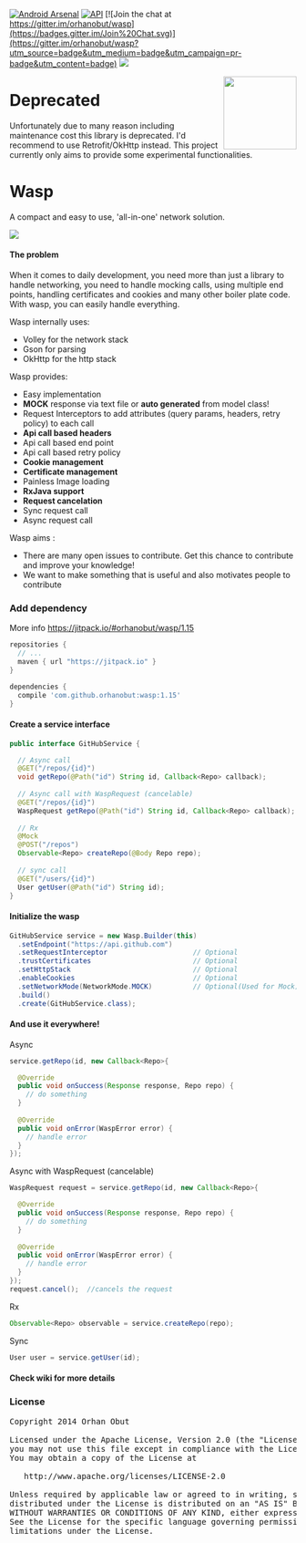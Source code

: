 [![Android Arsenal](https://img.shields.io/badge/Android%20Arsenal-Wasp-brightgreen.svg?style=flat)](https://android-arsenal.com/details/1/1412)    [![API](https://img.shields.io/badge/API-10%2B-brightgreen.svg?style=flat)](https://android-arsenal.com/api?level=10) [![Join the chat at https://gitter.im/orhanobut/wasp](https://badges.gitter.im/Join%20Chat.svg)](https://gitter.im/orhanobut/wasp?utm_source=badge&utm_medium=badge&utm_campaign=pr-badge&utm_content=badge) [![](https://img.shields.io/badge/AndroidWeekly-%23143-blue.svg)](http://androidweekly.net/issues/issue-143)

<img align='right' src='https://github.com/orhanobut/wasp/blob/master/images/logo_wasp.png' width='128' height='128'/>

# Deprecated
Unfortunately due to many reason including maintenance cost this library is deprecated. I'd recommend to use Retrofit/OkHttp instead. This project currently only aims to provide some experimental functionalities.

# Wasp
A compact and easy to use, 'all-in-one' network solution. 

<img src='https://github.com/orhanobut/wasp/blob/master/images/wasp-diagram.png'/>

#### The problem
When it comes to daily development, you need more than just a library to handle networking, you need to handle mocking calls, using multiple end points, handling certificates and cookies and many other boiler plate code. With wasp, you can easily handle everything.

Wasp internally uses:
- Volley for the network stack
- Gson for parsing
- OkHttp for the http stack

Wasp provides:
- Easy implementation
- **MOCK** response via text file or **auto generated** from model class!
- Request Interceptors to add attributes (query params, headers, retry policy) to each call
- **Api call based headers**
- Api call based end point
- Api call based retry policy
- **Cookie management**
- **Certificate management**
- Painless Image loading
- **RxJava support**
- **Request cancelation**
- Sync request call
- Async request call

Wasp aims :
- There are many open issues to contribute. Get this chance to contribute and improve your knowledge!
- We want to make something that is useful and also motivates people to contribute

### Add dependency
More info https://jitpack.io/#orhanobut/wasp/1.15
```groovy
repositories {
  // ...
  maven { url "https://jitpack.io" }
}

dependencies {
  compile 'com.github.orhanobut:wasp:1.15'
}
```

#### Create a service interface

```java
public interface GitHubService {

  // Async call
  @GET("/repos/{id}")
  void getRepo(@Path("id") String id, Callback<Repo> callback);
  
  // Async call with WaspRequest (cancelable)
  @GET("/repos/{id}")
  WaspRequest getRepo(@Path("id") String id, Callback<Repo> callback);
    
  // Rx
  @Mock
  @POST("/repos")
  Observable<Repo> createRepo(@Body Repo repo);
  
  // sync call
  @GET("/users/{id}")
  User getUser(@Path("id") String id);
}
```

#### Initialize the wasp

```java
GitHubService service = new Wasp.Builder(this)
  .setEndpoint("https://api.github.com")
  .setRequestInterceptor                     // Optional
  .trustCertificates                         // Optional
  .setHttpStack                              // Optional
  .enableCookies                             // Optional
  .setNetworkMode(NetworkMode.MOCK)          // Optional(Used for Mock)
  .build()
  .create(GitHubService.class);
```

#### And use it everywhere!
Async
```java
service.getRepo(id, new Callback<Repo>{

  @Override
  public void onSuccess(Response response, Repo repo) {
    // do something
  }
  
  @Override
  public void onError(WaspError error) {
    // handle error
  }
});
```

Async with WaspRequest (cancelable)
```java
WaspRequest request = service.getRepo(id, new Callback<Repo>{

  @Override
  public void onSuccess(Response response, Repo repo) {
    // do something
  }
  
  @Override
  public void onError(WaspError error) {
    // handle error
  }
});
request.cancel();  //cancels the request
```

Rx
```java
Observable<Repo> observable = service.createRepo(repo);
```

Sync
```java
User user = service.getUser(id);
```
#### Check wiki for more details

### License
<pre>
Copyright 2014 Orhan Obut

Licensed under the Apache License, Version 2.0 (the "License");
you may not use this file except in compliance with the License.
You may obtain a copy of the License at

   http://www.apache.org/licenses/LICENSE-2.0

Unless required by applicable law or agreed to in writing, software
distributed under the License is distributed on an "AS IS" BASIS,
WITHOUT WARRANTIES OR CONDITIONS OF ANY KIND, either express or implied.
See the License for the specific language governing permissions and
limitations under the License.
</pre>
